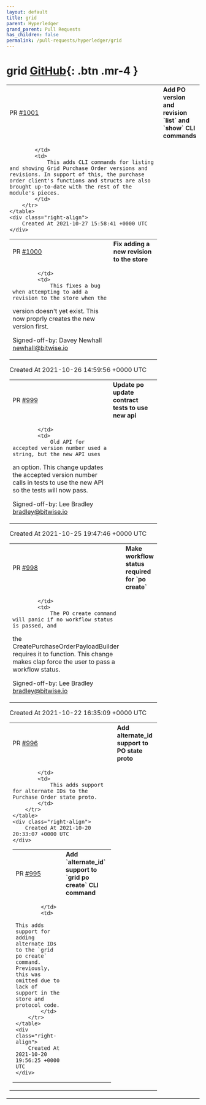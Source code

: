 ```yaml
---
layout: default
title: grid
parent: Hyperledger
grand_parent: Pull Requests
has_children: false
permalink: /pull-requests/hyperledger/grid
---
```


# grid <span class="fs-3 right-align">[GitHub](https://github.com/hyperledger/grid){: .btn .mr-4 }</span>


<div>
    <table>
        <tr>
            <td>
                PR <a href="https://github.com/hyperledger/grid/pull/1001" class=".btn">#1001</a>
            </td>
            <td>
                <b>
                    Add PO version and revision `list` and `show` CLI commands
                </b>
            </td>
        </tr>
        <tr>
            <td>
                
            </td>
            <td>
                This adds CLI commands for listing and showing Grid Purchase Order versions and revisions. In support of this, the purchase order client's functions and structs are also brought up-to-date with the rest of the module's pieces.
            </td>
        </tr>
    </table>
    <div class="right-align">
        Created At 2021-10-27 15:58:41 +0000 UTC
    </div>
</div>

<div>
    <table>
        <tr>
            <td>
                PR <a href="https://github.com/hyperledger/grid/pull/1000" class=".btn">#1000</a>
            </td>
            <td>
                <b>
                    Fix adding a new revision to the store
                </b>
            </td>
        </tr>
        <tr>
            <td>
                
            </td>
            <td>
                This fixes a bug when attempting to add a revision to the store when the
version doesn't yet exist. This now proprly creates the new version
first.

Signed-off-by: Davey Newhall <newhall@bitwise.io>
            </td>
        </tr>
    </table>
    <div class="right-align">
        Created At 2021-10-26 14:59:56 +0000 UTC
    </div>
</div>

<div>
    <table>
        <tr>
            <td>
                PR <a href="https://github.com/hyperledger/grid/pull/999" class=".btn">#999</a>
            </td>
            <td>
                <b>
                    Update po update contract tests to use new api
                </b>
            </td>
        </tr>
        <tr>
            <td>
                
            </td>
            <td>
                Old API for accepted version number used a string, but the new API uses
an option. This change updates the accepted version number calls in
tests to use the new API so the tests will now pass.

Signed-off-by: Lee Bradley <bradley@bitwise.io>
            </td>
        </tr>
    </table>
    <div class="right-align">
        Created At 2021-10-25 19:47:46 +0000 UTC
    </div>
</div>

<div>
    <table>
        <tr>
            <td>
                PR <a href="https://github.com/hyperledger/grid/pull/998" class=".btn">#998</a>
            </td>
            <td>
                <b>
                    Make workflow status required for `po create`
                </b>
            </td>
        </tr>
        <tr>
            <td>
                
            </td>
            <td>
                The PO create command will panic if no workflow status is passed, and
the CreatePurchaseOrderPayloadBuilder requires it to function. This
change makes clap force the user to pass a workflow status.

Signed-off-by: Lee Bradley <bradley@bitwise.io>
            </td>
        </tr>
    </table>
    <div class="right-align">
        Created At 2021-10-22 16:35:09 +0000 UTC
    </div>
</div>

<div>
    <table>
        <tr>
            <td>
                PR <a href="https://github.com/hyperledger/grid/pull/996" class=".btn">#996</a>
            </td>
            <td>
                <b>
                    Add alternate_id support to PO state proto
                </b>
            </td>
        </tr>
        <tr>
            <td>
                
            </td>
            <td>
                This adds support for alternate IDs to the Purchase Order state proto.
            </td>
        </tr>
    </table>
    <div class="right-align">
        Created At 2021-10-20 20:33:07 +0000 UTC
    </div>
</div>

<div>
    <table>
        <tr>
            <td>
                PR <a href="https://github.com/hyperledger/grid/pull/995" class=".btn">#995</a>
            </td>
            <td>
                <b>
                    Add `alternate_id` support to `grid po create` CLI command
                </b>
            </td>
        </tr>
        <tr>
            <td>
                
            </td>
            <td>
                This adds support for adding alternate IDs to the `grid po create`
    command. Previously, this was omitted due to lack of support in the
    store and protocol code.
            </td>
        </tr>
    </table>
    <div class="right-align">
        Created At 2021-10-20 19:56:25 +0000 UTC
    </div>
</div>

